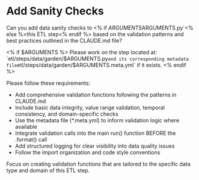 # Add Sanity Checks

Can you add data sanity checks to <% if $ARGUMENTS %>the ETL step at `etl/steps/data/garden/$ARGUMENTS.py`<% else %>this ETL step<% endif %> based on the validation patterns and best practices outlined in the CLAUDE.md file? 

<% if $ARGUMENTS %>
Please work on the step located at: `etl/steps/data/garden/$ARGUMENTS.py` and its corresponding metadata file `etl/steps/data/garden/$ARGUMENTS.meta.yml` if it exists.
<% endif %>

Please follow these requirements:
- Add comprehensive validation functions following the patterns in CLAUDE.md
- Include basic data integrity, value range validation, temporal consistency, and domain-specific checks
- Use the metadata file (*.meta.yml) to inform validation logic where available
- Integrate validation calls into the main run() function BEFORE the .format() call
- Add structured logging for clear visibility into data quality issues
- Follow the import organization and code style conventions

Focus on creating validation functions that are tailored to the specific data type and domain of this ETL step.